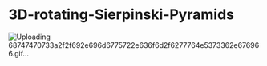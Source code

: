 # 3D-rotating-Sierpinski-Pyramids
![Uploading 68747470733a2f2f692e696d6775722e636f6d2f6277764e5373362e676966.gif…]()
